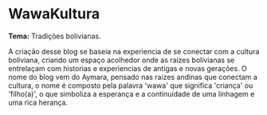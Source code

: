 # WawaKultura
<span><b>Tema:</b></span> Tradições bolivianas.

A criação desse blog se baseia na experiencia de se conectar com a cultura boliviana, criando um espaço acolhedor onde as raizes bolivianas se entrelaçam com historias e experiencias de antigas e novas gerações. O nome do blog vem do Aymara, pensado nas raizes andinas que conectam a cultura, o nome é composto pela palavra 'wawa' que significa 'criança' ou 'filho(a)', o que simboliza a esperança e a continuidade de uma linhagem e uma rica herança.